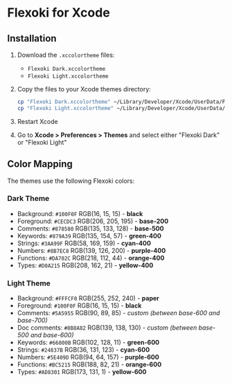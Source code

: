 # Flexoki for Xcode

## Installation

1. Download the `.xccolortheme` files:
   - `Flexoki Dark.xccolortheme`
   - `Flexoki Light.xccolortheme`

2. Copy the files to your Xcode themes directory:
   ```bash
   cp "Flexoki Dark.xccolortheme" ~/Library/Developer/Xcode/UserData/FontAndColorThemes/
   cp "Flexoki Light.xccolortheme" ~/Library/Developer/Xcode/UserData/FontAndColorThemes/
   ```

3. Restart Xcode

4. Go to **Xcode > Preferences > Themes** and select either "Flexoki Dark" or "Flexoki Light"

## Color Mapping

The themes use the following Flexoki colors:

### Dark Theme
- Background: `#100F0F` RGB(16, 15, 15) - **black**
- Foreground: `#CECDC3` RGB(206, 205, 195) - **base-200**
- Comments: `#878580` RGB(135, 133, 128) - **base-500**
- Keywords: `#879A39` RGB(135, 154, 57) - **green-400**
- Strings: `#3AA99F` RGB(58, 169, 159) - **cyan-400**
- Numbers: `#8B7EC8` RGB(139, 126, 200) - **purple-400**
- Functions: `#DA702C` RGB(218, 112, 44) - **orange-400**
- Types: `#D0A215` RGB(208, 162, 21) - **yellow-400**

### Light Theme
- Background: `#FFFCF0` RGB(255, 252, 240) - **paper**
- Foreground: `#100F0F` RGB(16, 15, 15) - **black**
- Comments: `#5A5955` RGB(90, 89, 85) - *custom (between base-600 and base-700)*
- Doc comments: `#8B8A82` RGB(139, 138, 130) - *custom (between base-500 and base-600)*
- Keywords: `#66800B` RGB(102, 128, 11) - **green-600**
- Strings: `#24837B` RGB(36, 131, 123) - **cyan-600**
- Numbers: `#5E409D` RGB(94, 64, 157) - **purple-600**
- Functions: `#BC5215` RGB(188, 82, 21) - **orange-600**
- Types: `#AD8301` RGB(173, 131, 1) - **yellow-600**